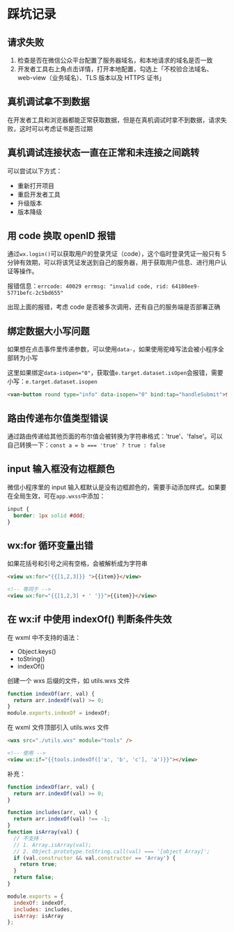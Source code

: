 # 踩坑记录

## 请求失败

1. 检查是否在微信公众平台配置了服务器域名，和本地请求的域名是否一致
2. 开发者工具右上角点击详情，打开本地配置，勾选上「不校验合法域名、web-view（业务域名）、TLS 版本以及 HTTPS 证书」

## 真机调试拿不到数据

在开发者工具和浏览器都能正常获取数据，但是在真机调试时拿不到数据，请求失败，这时可以考虑证书是否过期

## 真机调试连接状态一直在正常和未连接之间跳转

可以尝试以下方式：

- 重新打开项目
- 重启开发者工具
- 升级版本
- 版本降级

## 用 code 换取 openID 报错

通过`wx.login()`可以获取用户的登录凭证（code），这个临时登录凭证一般只有 5 分钟有效期，可以将该凭证发送到自己的服务器，用于获取用户信息、进行用户认证等操作。

报错信息：`errcode: 40029 errmsg: "invalid code, rid: 64180ee9-5771befc-2c5bd655"`

出现上面的报错，考虑 code 是否被多次调用，还有自己的服务端是否部署正确

## 绑定数据大小写问题

如果想在点击事件里传递参数，可以使用`data-`，如果使用驼峰写法会被小程序全部转为小写

这里如果绑定`data-isOpen="0"`，获取值`e.target.dataset.isOpen`会报错，需要小写：`e.target.dataset.isopen`

```html
<van-button round type="info" data-isopen="0" bind:tap="handleSubmit">保存</van-button>
```

## 路由传递布尔值类型错误

通过路由传递给其他页面的布尔值会被转换为字符串格式：'true'、'false'。可以自己转换一下：`const a = b === 'true' ? true : false`

## input 输入框没有边框颜色

微信小程序里的 input 输入框默认是没有边框颜色的，需要手动添加样式。如果要在全局生效，可在`app.wxss`中添加：

```css
input {
  border: 1px solid #ddd;
}
```

## wx:for 循环变量出错

如果花括号和引号之间有空格，会被解析成为字符串

```html
<view wx:for="{{[1,2,3]}} ">{{item}}</view>

<!-- 等同于 -->
<view wx:for="{{[1,2,3] + ' '}}">{{item}}</view>
```

## 在 wx:if 中使用 indexOf() 判断条件失效

在 wxml 中不支持的语法：

- Object.keys()
- toString()
- indexOf()

创建一个 wxs 后缀的文件，如 utils.wxs 文件

```js
function indexOf(arr, val) {
  return arr.indexOf(val) >= 0;
}
module.exports.indexOf = indexOf;
```

在 wxml 文件顶部引入 utils.wxs 文件

```html
<wxs src="./utils.wxs" module="tools" />

<!-- 使用 -->
<view wx:if="{{tools.indexOf(['a', 'b', 'c'], 'a')}}"></view>
```

补充：

```js
function indexOf(arr, val) {
  return arr.indexOf(val) >= 0;
}

function includes(arr, val) {
  return arr.indexOf(val) !== -1;
}
function isArray(val) {
  // 不支持：
  // 1. Array.isArray(val);
  // 2. Object.prototype.toString.call(val) === '[object Array]';
  if (val.constructor && val.constructor == 'Array') {
    return true;
  }
  return false;
}

module.exports = {
  indexOf: indexOf,
  includes: includes,
  isArray: isArray
};
```
